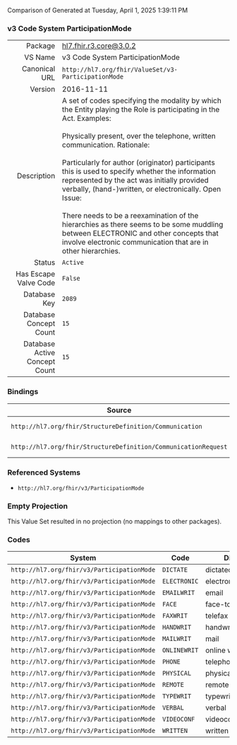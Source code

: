 Comparison of 
Generated at Tuesday, April 1, 2025 1:39:11 PM

### v3 Code System ParticipationMode

|      |     |
| ---: | --- |
| Package | hl7.fhir.r3.core@3.0.2 |
| VS Name | v3 Code System ParticipationMode |
| Canonical URL | `http://hl7.org/fhir/ValueSet/v3-ParticipationMode` |
| Version | 2016-11-11 |
| Description | A set of codes specifying the modality by which the Entity playing the Role is participating in the Act.  Examples:<br/><br/>Physically present, over the telephone, written communication.  Rationale:<br/><br/>Particularly for author (originator) participants this is used to specify whether the information represented by the act was initially provided verbally, (hand-)written, or electronically.  Open Issue:<br/><br/>There needs to be a reexamination of the hierarchies as there seems to be some muddling between ELECTRONIC and other concepts that involve electronic communication that are in other hierarchies. |
| Status | `Active` |
| Has Escape Valve Code | `False` |
| Database Key | `2089` |
| Database Concept Count | `15` |
| Database Active Concept Count | `15` |
### Bindings

| Source | Element | Binding | Strength | Element Short |
| ------ | ------- | ------- | -------- | ------------- |
| `http://hl7.org/fhir/StructureDefinition/Communication` | `Communication.medium` | `http://hl7.org/fhir/ValueSet/v3-ParticipationMode` | `Example` | A channel of communication |
| `http://hl7.org/fhir/StructureDefinition/CommunicationRequest` | `CommunicationRequest.medium` | `http://hl7.org/fhir/ValueSet/v3-ParticipationMode` | `Example` | A channel of communication |

### Referenced Systems

* `http://hl7.org/fhir/v3/ParticipationMode`
### Empty Projection

This Value Set resulted in no projection (no mappings to other packages).

### Codes

| System | Code | Display |
| ------ | ---- | ------- |
| `http://hl7.org/fhir/v3/ParticipationMode` | `DICTATE` | dictated |
| `http://hl7.org/fhir/v3/ParticipationMode` | `ELECTRONIC` | electronic data |
| `http://hl7.org/fhir/v3/ParticipationMode` | `EMAILWRIT` | email |
| `http://hl7.org/fhir/v3/ParticipationMode` | `FACE` | face-to-face |
| `http://hl7.org/fhir/v3/ParticipationMode` | `FAXWRIT` | telefax |
| `http://hl7.org/fhir/v3/ParticipationMode` | `HANDWRIT` | handwritten |
| `http://hl7.org/fhir/v3/ParticipationMode` | `MAILWRIT` | mail |
| `http://hl7.org/fhir/v3/ParticipationMode` | `ONLINEWRIT` | online written |
| `http://hl7.org/fhir/v3/ParticipationMode` | `PHONE` | telephone |
| `http://hl7.org/fhir/v3/ParticipationMode` | `PHYSICAL` | physical presence |
| `http://hl7.org/fhir/v3/ParticipationMode` | `REMOTE` | remote presence |
| `http://hl7.org/fhir/v3/ParticipationMode` | `TYPEWRIT` | typewritten |
| `http://hl7.org/fhir/v3/ParticipationMode` | `VERBAL` | verbal |
| `http://hl7.org/fhir/v3/ParticipationMode` | `VIDEOCONF` | videoconferencing |
| `http://hl7.org/fhir/v3/ParticipationMode` | `WRITTEN` | written |
